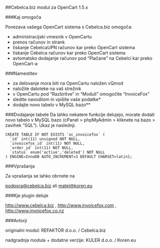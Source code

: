 ##Cebelca.biz modul za OpenCart 1.5.x

###Kaj omogoča

Povezava vašega OpenCart sistema s Cebelca.biz omogoča:
 - administracijski vmesnik v OpenCartu
 - prenos računov in strank
 - tiskanje CebelcaUPN računov kar preko OpenCart sistema
 - tiskanje Cebelca računov kar preko OpenCart sistema
 - avtomatsko dodajanje računov pod “Plačane” na Cebelci kar preko OpenCart-a

###Namestitev

 - za delovanje mora biti na OpenCartu naložen vQmod
 - naložite datoteke na vaš strežnik
 - v OpenCartu pod “Razširitve” in “Moduli” omogočite “InvoiceFox”
 - sledite navodilom in vpišite vaše podatke*
 - dodajte novo tabelo v MySQL bazo**

###Dodajanje tabele
Da lahko nekatere funkcije delujejo, morate dodati novo tabelo v MySQL bazo
(cPanel > phpMyAdmin > kliknete na bazo > zavihek “SQL”).
Ukaz je naslednji.

```
CREATE TABLE IF NOT EXISTS `oc_invoicefox` (
  `id` int(11) unsigned NOT NULL,
  `invoicefox_id` int(11) NOT NULL,
  `order_id` int(11) NOT NULL,
  `status` enum('active','deleted') NOT NULL
) ENGINE=InnoDB AUTO_INCREMENT=3 DEFAULT CHARSET=latin1;
```

###Vprašanja

Za vprašanja se lahko obrnete na

podpora@cebelca.biz ali matej@koren.eu

###Kje plugin deluje

http://www.cebelca.biz , http://www.invoicefox.com , http://www.invoicefox.co.nz


###Avtorji

originalni modul: REFAKTOR d.o.o. / Cebelca.biz

nadgradnja modula + dodatne verzije: KULER d.o.o. / Koren.eu
